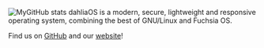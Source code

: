 ![MyGitHub stats](https://github-readme-stats.vercel.app/api?username=nmcain&count_private=true)
dahliaOS is a modern, secure, lightweight and responsive operating system, combining the best of GNU/Linux and Fuchsia OS.

Find us on [GitHub](https://github.com/dahlia-os) and our [website](https://dahliaos.io)!
